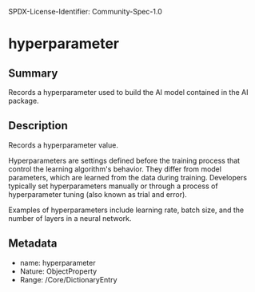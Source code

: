 SPDX-License-Identifier: Community-Spec-1.0

# hyperparameter

## Summary

Records a hyperparameter used to build the AI model contained in the AI package.

## Description

Records a hyperparameter value.

Hyperparameters are settings defined before the training process that control
the learning algorithm's behavior. They differ from model parameters,
which are learned from the data during training. Developers typically set
hyperparameters manually or through a process of hyperparameter tuning
(also known as trial and error).

Examples of hyperparameters include learning rate, batch size, and the number
of layers in a neural network.
 
## Metadata

- name: hyperparameter
- Nature: ObjectProperty
- Range: /Core/DictionaryEntry
